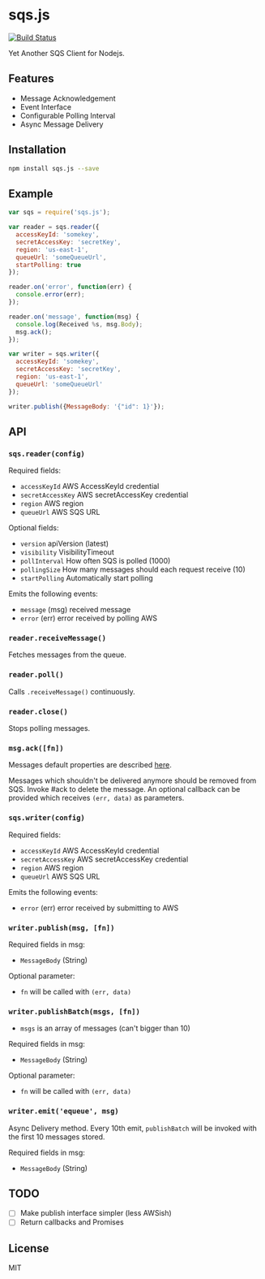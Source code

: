 # sqs.js
[![Build Status](https://travis-ci.org/elbuo8/sqs.js.svg)](https://travis-ci.org/elbuo8/sqs.js)

Yet Another SQS Client for Nodejs.

## Features

* Message Acknowledgement
* Event Interface
* Configurable Polling Interval
* Async Message Delivery

## Installation

```bash
npm install sqs.js --save
```

## Example

```js
var sqs = require('sqs.js');

var reader = sqs.reader({
  accessKeyId: 'somekey',
  secretAccessKey: 'secretKey',
  region: 'us-east-1',
  queueUrl: 'someQueueUrl',
  startPolling: true
});

reader.on('error', function(err) {
  console.error(err);
});

reader.on('message', function(msg) {
  console.log(Received %s, msg.Body);
  msg.ack();
});

var writer = sqs.writer({
  accessKeyId: 'somekey',
  secretAccessKey: 'secretKey',
  region: 'us-east-1',
  queueUrl: 'someQueueUrl'
});

writer.publish({MessageBody: '{"id": 1}'});

```

## API

### `sqs.reader(config)`

Required fields:
* `accessKeyId` AWS AccessKeyId credential
* `secretAccessKey` AWS secretAccessKey credential
* `region` AWS region
* `queueUrl` AWS SQS URL

Optional fields:
* `version` apiVersion (latest)
* `visibility` VisibilityTimeout
* `pollInterval` How often SQS is polled (1000)
* `pollingSize` How many messages should each request receive (10)
* `startPolling` Automatically start polling

Emits the following events:
* `message` (msg) received message
* `error` (err) error received by polling AWS

### `reader.receiveMessage()`

Fetches messages from the queue.

### `reader.poll()`

Calls `.receiveMessage()` continuously.

### `reader.close()`

Stops polling messages.

### `msg.ack([fn])`

Messages default properties are described [here](http://docs.aws.amazon.com/AWSJavaScriptSDK/latest/AWS/SQS.html#receiveMessage-property).

Messages which shouldn't be delivered anymore should be removed from SQS. Invoke #ack to delete the message. An optional callback can be provided which receives `(err, data)` as parameters.

### `sqs.writer(config)`

Required fields:
* `accessKeyId` AWS AccessKeyId credential
* `secretAccessKey` AWS secretAccessKey credential
* `region` AWS region
* `queueUrl` AWS SQS URL

Emits the following events:
* `error` (err) error received by submitting to AWS

### `writer.publish(msg, [fn])`

Required fields in msg:
* `MessageBody` (String)

Optional parameter:
* `fn` will be called with `(err, data)`

### `writer.publishBatch(msgs, [fn])`

* `msgs` is an array of messages (can't bigger than 10)

Required fields in msg:
* `MessageBody` (String)

Optional parameter:
* `fn` will be called with `(err, data)`

### `writer.emit('equeue', msg)`

Async Delivery method. Every 10th emit, `publishBatch` will be invoked with the first 10 messages stored.

Required fields in msg:
* `MessageBody` (String)

## TODO

- [ ] Make publish interface simpler (less AWSish)
- [ ] Return callbacks and Promises

## License

MIT
